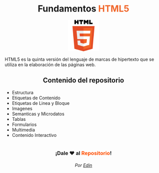<div align = "center">
    <h1><strong>Fundamentos<font color="#f06529"> HTML5</font></strong></h1>
</div>

<div align = "center">
    <img src="./img/html5.svg"  width="100px" alt="HTML5 logo">
</div>

<p> HTML5 es la quinta versión del lenguaje de marcas de hipertexto que se utiliza en la elaboración de las páginas web. </p>

<div align = "center">
<h2>Contenido del repositorio</h2>
</div>

<ul>
    <li>Estructura</li>
    <li>Etiquetas de Contenido</li>
    <li>Etiquetas de Linea y Bloque</li>
    <li>Imagenes</li>
    <li>Semanticas y Microdatos</li>
    <li>Tablas</li>
    <li>Formularios</li>
    <li>Multimedia</li>
    <li>Contenido Interactivo</li>
</ul>

#

<!-- Links Redes sociales -->
<!-- [![Twitter: edinvd](https://img.shields.io/twitter/follow/edinvd?style=social)](https://twitter.com/edinvd) -->

<div align = "center">
    <h3 color="#FFC400">¡Dale ❤️ al <strong><font color="#ff4f00">Repositorio</font>!</h3>
</div>
<div align = 'center'>
<h6>

Por [Edin](https://twitter.com/edinvd)

</h6>
</div>